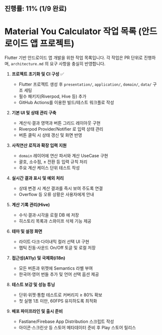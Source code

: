 ## 진행률: 11% (1/9 완료)

# Material You Calculator 작업 목록 (안드로이드 앱 프로젝트)

Flutter 기반 안드로이드 앱 개발을 위한 작업 목록입니다. 각 작업은 PR 단위로 진행하며, `architecture.md` 의 요구 사항을 충실히 반영합니다.

1. **프로젝트 초기화 및 CI 구성** ✅
   - Flutter 프로젝트 생성 후 `presentation/`, `application/`, `domain/`, `data/` 구조 세팅
   - 필수 패키지(Riverpod, Hive 등) 추가
   - GitHub Actions를 이용한 빌드/테스트 워크플로 작성

2. **기본 UI 및 상태 관리 구축**
   - 계산식·결과 영역과 버튼 그리드 레이아웃 구현
   - Riverpod Provider/Notifier 로 입력 상태 관리
   - 버튼 클릭 시 상태 갱신 및 화면 반영

3. **사칙연산 로직과 확장 입력 지원**
   - `domain` 레이어에 연산 파서와 계산 UseCase 구현
   - 괄호, 소수점, ± 전환 등 입력 규칙 처리
   - 주요 계산 케이스 단위 테스트 작성

4. **실시간 결과 표시 및 예외 처리**
   - 상태 변경 시 계산 결과를 즉시 보여 주도록 연결
   - Overflow 등 오류 상황은 사용자에게 안내

5. **계산 기록 관리(Hive)**
   - 수식·결과·시각을 로컬 DB 에 저장
   - 히스토리 목록과 스와이프 삭제 기능 제공

6. **테마 및 설정 화면**
   - 라이트·다크·다이내믹 컬러 선택 UI 구현
   - 햅틱 진동·사운드 On/Off 토글 및 로컬 저장

7. **접근성(A11y) 및 국제화(i18n)**
   - 모든 버튼과 위젯에 Semantics 라벨 부여
   - 한국어·영어 번들 추가 및 언어 선택 옵션 제공

8. **테스트 보강 및 성능 튜닝**
   - 단위·위젯·통합 테스트로 커버리지 ≥ 80% 확보
   - 첫 실행 1초 미만, 60FPS 유지하도록 최적화

9. **배포 파이프라인 및 출시 준비**
   - Fastlane/Firebase App Distribution 스크립트 작성
   - 아이콘·스크린샷 등 스토어 메타데이터 준비 후 Play 스토어 릴리스
